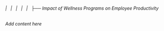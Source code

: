 ###### |   |   |   |   |   ├── Impact of Wellness Programs on Employee Productivity

*Add content here*